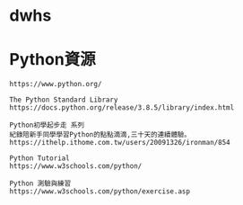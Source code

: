 # dwhs

# Python資源
```
https://www.python.org/
```
```
The Python Standard Library
https://docs.python.org/release/3.8.5/library/index.html
```
```
Python初學起步走 系列
紀錄陪新手同學學習Python的點點滴滴,三十天的連續體驗。
https://ithelp.ithome.com.tw/users/20091326/ironman/854
```
```
Python Tutorial
https://www.w3schools.com/python/
```
```
Python 測驗與練習
https://www.w3schools.com/python/exercise.asp
```
